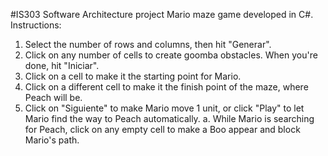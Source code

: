 #IS303 Software Architecture project
Mario maze game developed in C#.
Instructions:
1. Select the number of rows and columns, then hit "Generar".
2. Click on any number of cells to create goomba obstacles. When you're done, hit "Iniciar".
3. Click on a cell to make it the starting point for Mario.
4. Click on a different cell to make it the finish point of the maze, where Peach will be.
5. Click on "Siguiente" to make Mario move 1 unit, or click "Play" to let Mario find the way to Peach automatically.
	a. While Mario is searching for Peach, click on any empty cell to make a Boo appear and block Mario's path.